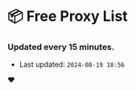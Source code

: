 # :package: Free Proxy List
### Updated every 15 minutes.

- Last updated: `2024-08-19 18:56`

:heart:
